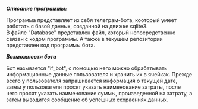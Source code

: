 ***Описание программы:***

Программа представляет из себя телеграм-бота, кооторый умеет работать с базой данных, созданной на движке sqlite3.  
В файле "Database" представлен файл, который непосредственно связан с кодом программы. А также в текущем репозитории представлен код программы бота. 

***Возможности бота***

Бот называется "if_bot", с помощью него можно обрабатывать информационные данные пользователя и хранить их в ячейках.
Прежде всего у пользователя запрашивается информация о текущей дате, затем у пользователя просят указать наименование затраты, после чего просят указать наименование суммы, произведенной на затрату, а затем выводится сообщение об успешных сохраениях данных. 

